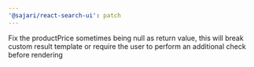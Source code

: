 ```yaml
---
'@sajari/react-search-ui': patch
---
```


Fix the productPrice sometimes being null as return value, this will break custom result template or require the user to perform an additional check before rendering
